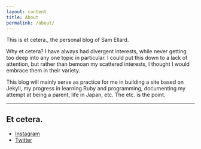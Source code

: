 ```yaml
---
layout: content
title: About
permalink: /about/
---
```

This is et cetera., the personal blog of Sam Ellard.

Why et cetera?
I have always had divergent interests, while never getting too deep into any one topic in particular. I could put this down to a lack of attention, but rather than bemoan my scattered interests, I thought I would embrace them in their variety.

This blog will mainly serve as practice for me in building a site based on Jekyll, my progress in learning Ruby and programming, documenting my attempt at being a parent, life in Japan, etc. The etc. is the point.

----

## Et cetera.

- [Instagram](https://www.instagram.com/etcblogjp)
- [Twitter](https://www.twitter.com/etcblogjp)

